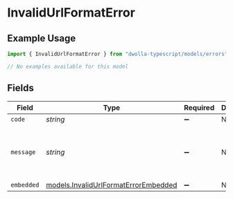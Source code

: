 # InvalidUrlFormatError

## Example Usage

```typescript
import { InvalidUrlFormatError } from "dwolla-typescript/models/errors";

// No examples available for this model
```

## Fields

| Field                                                                                 | Type                                                                                  | Required                                                                              | Description                                                                           | Example                                                                               |
| ------------------------------------------------------------------------------------- | ------------------------------------------------------------------------------------- | ------------------------------------------------------------------------------------- | ------------------------------------------------------------------------------------- | ------------------------------------------------------------------------------------- |
| `code`                                                                                | *string*                                                                              | :heavy_minus_sign:                                                                    | N/A                                                                                   | ValidationError                                                                       |
| `message`                                                                             | *string*                                                                              | :heavy_minus_sign:                                                                    | N/A                                                                                   | Validation error(s) present. See embedded errors list for more details.               |
| `embedded`                                                                            | [models.InvalidUrlFormatErrorEmbedded](../../models/invalidurlformaterrorembedded.md) | :heavy_minus_sign:                                                                    | N/A                                                                                   |                                                                                       |